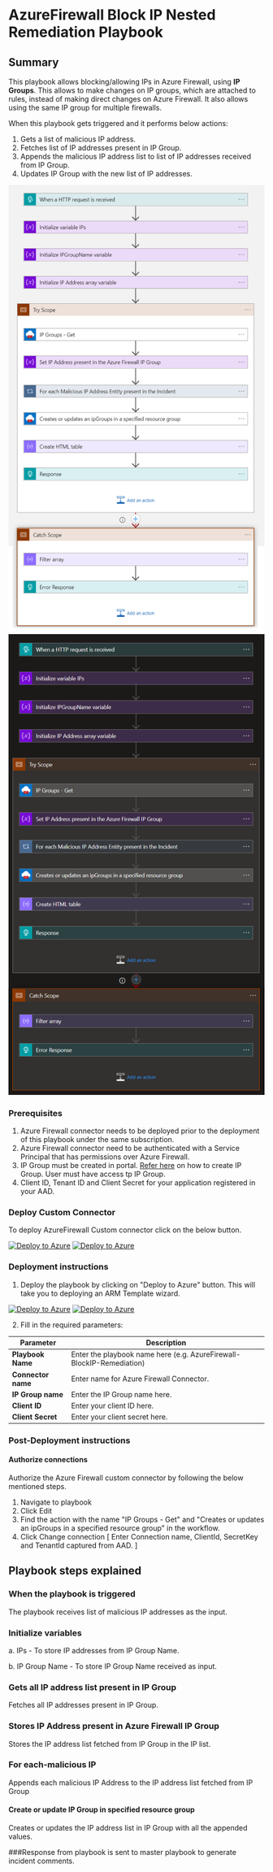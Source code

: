 # AzureFirewall Block IP Nested Remediation Playbook

 ## Summary

This playbook allows blocking/allowing IPs in Azure Firewall, using **IP Groups**. This allows to make changes on IP groups, which are attached to rules, instead of making direct changes on Azure Firewall. It also allows using the same IP group for multiple firewalls.

When this playbook gets triggered and it performs below actions:

1. Gets a list of malicious IP address.
2. Fetches list of IP addresses present in IP Group.
3. Appends the malicious IP address list to list of IP addresses received from IP Group.
4. Updates IP Group with the new list of IP addresses.

![AzureFirewall](./Images/PlaybookdesignerLight.png)<br>
![AzureFirewall](./Images/PlaybookdesignerDark.png)<br>

### Prerequisites 
1. Azure Firewall connector needs to be deployed prior to the deployment of this playbook under the same subscription. 
1. Azure Firewall connector need to be authenticated with a Service Principal that has permissions over Azure Firewall. 
1. IP Group must be created in portal. [Refer here](https://docs.microsoft.com/en-us/azure/firewall/ip-groups) on how to create IP Group. User must have access tp IP Group.
1. Client ID, Tenant ID and Client Secret for your application registered in your AAD. 

### Deploy Custom Connector

To deploy AzureFirewall Custom connector click on the below button.

[![Deploy to Azure](https://aka.ms/deploytoazurebutton)](https://portal.azure.com/#create/Microsoft.Template/uri/https%3A%2F%2Fraw.githubusercontent.com/Azure/Azure-Sentinel/master/Playbooks/AzureFirewall/AzureFirewallConnector/azuredeploy.json) [![Deploy to Azure](https://aka.ms/deploytoazuregovbutton)](https://portal.azure.com/#create/Microsoft.Template/uri/https%3A%2F%2Fraw.githubusercontent.com/Azure/Azure-Sentinel/master/Playbooks/AzureFirewall/AzureFirewallConnector/azuredeploy.json) 



### Deployment instructions 
1. Deploy the playbook by clicking on "Deploy to Azure" button. This will take you to deploying an ARM Template wizard.

[![Deploy to Azure](https://aka.ms/deploytoazurebutton)](https://portal.azure.com/#create/Microsoft.Template/uri/https%3A%2F%2Fraw.githubusercontent.com%2FAzure%2FAzure-Sentinel%2Ftree%2Fmaster%2FMasterPlaybooks%2FRemediation-IP%2FAzureFirewall-BlockIP-Nested-Remediation%2Fazuredeploy.json) [![Deploy to Azure](https://aka.ms/deploytoazuregovbutton)](https://portal.azure.com/#create/Microsoft.Template/uri/https%3A%2F%2Fraw.githubusercontent.com%2FAzure%2FAzure-Sentinel%2Ftree%2Fmaster%2FMasterPlaybooks%2FRemediation-IP%2FAzureFirewall-BlockIP-Nested-Remediation%2Fazuredeploy.json)

2. Fill in the required parameters:

|Parameter|Description|
|----------------|---------------|
|**Playbook Name** | Enter the playbook name here (e.g. AzureFirewall-BlockIP-Remediation)|
|**Connector name**| Enter name for Azure Firewall Connector.|
|**IP Group name** | Enter the IP Group name here.|
|**Client ID**| Enter your client ID here.|
|**Client Secret** | Enter your client secret here.|
    

### Post-Deployment instructions 
#### Authorize connections
Authorize the Azure Firewall custom connector by following the below mentioned steps.

1. Navigate to playbook<br>
2. Click Edit<br>
3. Find the action with the name "IP Groups - Get" and "Creates or updates an ipGroups in a specified resource group" in the workflow.        <br>
4. Click Change connection [ Enter Connection name, ClientId, SecretKey and TenantId captured from AAD. ]

## Playbook steps explained

### When the playbook is triggered

The playbook receives list of malicious IP addresses as the input.

### Initialize variables 

   a. IPs - To store IP addresses from IP Group Name.
   
   b. IP Group Name - To store IP Group Name received as input.

### Gets all IP address list present in IP Group 
Fetches all IP addresses present in IP Group.

### Stores IP Address present in Azure Firewall IP Group
Stores the IP address list fetched from IP Group in the IP list.

### For each-malicious IP
Appends each malicious IP Address to the IP address list fetched from IP Group

#### Create or update IP Group in specified resource group
Creates or updates the IP address list in IP Group with all the appended values.

###Response from playbook is sent to master playbook to generate incident comments.

 
